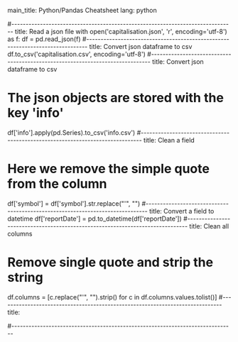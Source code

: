 main_title: Python/Pandas Cheatsheet
lang: python

#------------------------------------------------------------------------------
title: Read a json file
with open('capitalisation.json', 'r', encoding='utf-8') as f:
     df = pd.read_json(f)
#------------------------------------------------------------------------------
title: Convert json dataframe to csv
df.to_csv('capitalisation.csv', encoding='utf-8')
#------------------------------------------------------------------------------
title: Convert json dataframe to csv
# The json objects are stored with the key 'info'
df['info'].apply(pd.Series).to_csv('info.csv')
#------------------------------------------------------------------------------
title: Clean a field
# Here we remove the simple quote from the column 
df['symbol'] = df['symbol'].str.replace("'", "")
#------------------------------------------------------------------------------
title: Convert a field to datetime
df['reportDate'] = pd.to_datetime(df['reportDate'])
#------------------------------------------------------------------------------
title: Clean all columns
# Remove single quote and strip the string
df.columns = [c.replace("'", "").strip() for c in df.columns.values.tolist()]
#------------------------------------------------------------------------------
title: 

#------------------------------------------------------------------------------
